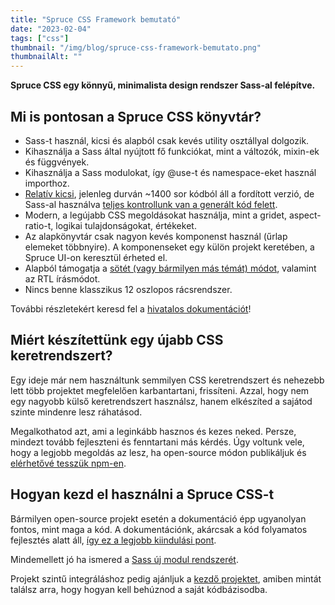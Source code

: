 ```yaml
---
title: "Spruce CSS Framework bemutató"
date: "2023-02-04"
tags: ["css"]
thumbnail: "/img/blog/spruce-css-framework-bemutato.png"
thumbnailAlt: ""
---
```


**Spruce CSS egy könnyű, minimalista design rendszer Sass-al felépítve.**

## Mi is pontosan a Spruce CSS könyvtár?

- Sass-t használ, kicsi és alapból csak kevés utility osztállyal dolgozik.
- Kihasználja a Sass által nyújtott fő funkciókat, mint a változók, mixin-ek és függvények.
- Kihasználja a Sass modulokat, így @use-t és namespace-eket használ importhoz.
- [Relatív kicsi](https://github.com/conedevelopment/sprucecss), jelenleg durván ~1400 sor kódból áll a fordított verzió, de Sass-al használva [teljes kontrollunk van a generált kód felett](https://sprucecss.com/docs/elements/generators/).
- Modern, a legújabb CSS megoldásokat használja, mint a gridet, aspect-ratio-t, logikai tulajdonságokat, értékeket.
- Az alapkönyvtár csak nagyon kevés komponenst használ (űrlap elemeket többnyire). A komponenseket egy külön projekt keretében, a Spruce UI-on keresztül érheted el.
- Alapból támogatja a [sötét (vagy bármilyen más témát) módot](https://sprucecss.com/docs/customization/themes/), valamint az RTL írásmódot.
- Nincs benne klasszikus 12 oszlopos rácsrendszer.

További részletekért keresd fel a [hivatalos dokumentációt](https://sprucecss.com/docs/getting-started/introduction/)!

## Miért készítettünk egy újabb CSS keretrendszert?

Egy ideje már nem használtunk semmilyen CSS keretrendszert és nehezebb lett több projektet megfelelően karbantartani, frissíteni. Azzal, hogy nem egy nagyobb külső keretrendszert használsz, hanem elkészíted a sajátod szinte mindenre lesz ráhatásod.

Megalkothatod azt, ami a leginkább hasznos és kezes neked. Persze, mindezt tovább fejleszteni és fenntartani más kérdés. Úgy voltunk vele, hogy a legjobb megoldás az lesz, ha open-source módon publikáljuk és [elérhetővé tesszük npm-en](https://www.npmjs.com/package/sprucecss).

## Hogyan kezd el használni a Spruce CSS-t

Bármilyen open-source projekt esetén a dokumentáció épp ugyanolyan fontos, mint maga a kód. A dokumentációnk, akárcsak a kód folyamatos fejlesztés alatt áll, [így ez a legjobb kiindulási pont](https://sprucecss.com/docs/getting-started/installation/).

Mindemellett jó ha ismered a [Sass új modul rendszerét](https://sass-lang.com/blog/the-module-system-is-launched).

Projekt szintű integráláshoz pedig ajánljuk a [kezdő projektet](https://github.com/conedevelopment/sprucecss-starter-kit), amiben mintát találsz arra, hogy hogyan kell behúznod a saját kódbázisodba.
